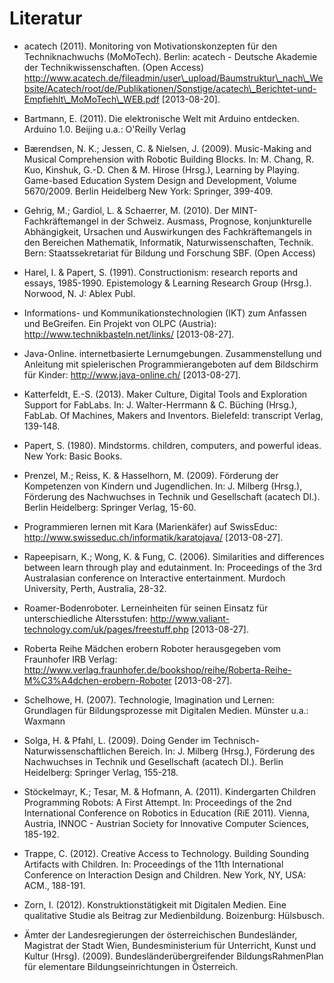 # Literatur

- acatech (2011). Monitoring von Motivationskonzepten für den Techniknachwuchs (MoMoTech). Berlin: acatech - Deutsche Akademie der Technikwissenschaften. (Open Access) http://www.acatech.de/fileadmin/user\_upload/Baumstruktur\_nach\_Website/Acatech/root/de/Publikationen/Sonstige/acatech\_Berichtet-und-Empfiehlt\_MoMoTech\_WEB.pdf \[2013-08-20].

- Bartmann, E. (2011). Die elektronische Welt mit Arduino entdecken. Arduino 1.0. Beijing u.a.: O'Reilly Verlag

- Bærendsen, N. K.; Jessen, C. &amp; Nielsen, J. (2009). Music-Making and Musical Comprehension with Robotic Building Blocks. In: M. Chang, R. Kuo, Kinshuk, G.-D. Chen &amp; M. Hirose (Hrsg.), Learning by Playing. Game-based Education System Design and Development, Volume 5670/2009. Berlin Heidelberg New York: Springer, 399-409.

- Gehrig, M.; Gardiol, L. &amp; Schaerrer, M. (2010). Der MINT-Fachkräftemangel in der Schweiz. Ausmass, Prognose, konjunkturelle Abhängigkeit, Ursachen und Auswirkungen des Fachkräftemangels in den Bereichen Mathematik, Informatik, Naturwissenschaften, Technik. Bern: Staatssekretariat für Bildung und Forschung SBF. (Open Access)

- Harel, I. &amp; Papert, S. (1991). Constructionism: research reports and essays, 1985-1990. Epistemology &amp; Learning Research Group (Hrsg.). Norwood, N. J: Ablex Publ.

- Informations- und Kommunikationstechnologien (IKT) zum Anfassen und BeGreifen. Ein Projekt von OLPC (Austria): http://www.technikbasteln.net/links/ \[2013-08-27].

- Java-Online. internetbasierte Lernumgebungen. Zusammenstellung und Anleitung mit spielerischen Programmierangeboten auf dem Bildschirm für Kinder: http://www.java-online.ch/ \[2013-08-27].

- Katterfeldt, E.-S. (2013). Maker Culture, Digital Tools and Exploration Support for FabLabs. In: J. Walter-Herrmann &amp; C. Büching (Hrsg.), FabLab. Of Machines, Makers and Inventors. Bielefeld: transcript Verlag, 139-148.

- Papert, S. (1980). Mindstorms. children, computers, and powerful ideas. New York: Basic Books.

- Prenzel, M.; Reiss, K. &amp; Hasselhorn, M. (2009). Förderung der Kompetenzen von Kindern und Jugendlichen. In: J. Milberg (Hrsg.), Förderung des Nachwuchses in Technik und Gesellschaft (acatech DI.). Berlin Heidelberg: Springer Verlag, 15-60.

- Programmieren lernen mit Kara (Marienkäfer) auf SwissEduc: http://www.swisseduc.ch/informatik/karatojava/ \[2013-08-27].

- Rapeepisarn, K.; Wong, K. &amp; Fung, C. (2006). Similarities and differences between learn through play and edutainment. In: Proceedings of the 3rd Australasian conference on Interactive entertainment. Murdoch University, Perth, Australia, 28-32.

- Roamer-Bodenroboter. Lerneinheiten für seinen Einsatz für unterschiedliche Altersstufen: http://www.valiant-technology.com/uk/pages/freestuff.php \[2013-08-27].

- Roberta Reihe Mädchen erobern Roboter herausgegeben vom Fraunhofer IRB Verlag: http://www.verlag.fraunhofer.de/bookshop/reihe/Roberta-Reihe-M%C3%A4dchen-erobern-Roboter \[2013-08-27].

- Schelhowe, H. (2007). Technologie, Imagination und Lernen: Grundlagen für Bildungsprozesse mit Digitalen Medien. Münster u.a.: Waxmann

- Solga, H. &amp; Pfahl, L. (2009). Doing Gender im Technisch-Naturwissenschaftlichen Bereich. In: J. Milberg (Hrsg.), Förderung des Nachwuchses in Technik und Gesellschaft (acatech DI.). Berlin Heidelberg: Springer Verlag, 155-218.

- Stöckelmayr, K.; Tesar, M. &amp; Hofmann, A. (2011). Kindergarten Children Programming Robots: A First Attempt. In: Proceedings of the 2nd International Conference on Robotics in Education (RiE 2011). Vienna, Austria, INNOC - Austrian Society for Innovative Computer Sciences, 185-192.

- Trappe, C. (2012). Creative Access to Technology. Building Sounding Artifacts with Children. In: Proceedings of the 11th International Conference on Interaction Design and Children. New York, NY, USA: ACM., 188-191.

- Zorn, I. (2012). Konstruktionstätigkeit mit Digitalen Medien. Eine qualitative Studie als Beitrag zur Medienbildung. Boizenburg: Hülsbusch.

- Ämter der Landesregierungen der österreichischen Bundesländer, Magistrat der Stadt Wien, Bundesministerium für Unterricht, Kunst und Kultur (Hrsg). (2009). Bundesländerübergreifender BildungsRahmenPlan für elementare Bildungseinrichtungen in Österreich.
